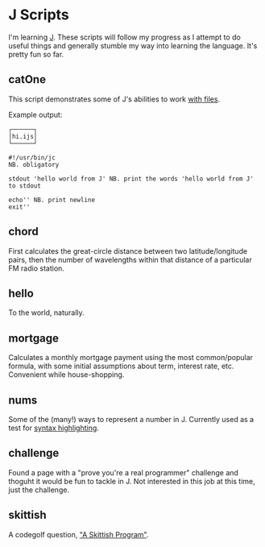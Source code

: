 J Scripts
=========
I'm learning [J][jlang]. These scripts will follow my progress as I attempt to do useful things and generally stumble my way into learning the language. It's pretty fun so far.

catOne
------
This script demonstrates some of J's abilities to work [with files][files].

Example output:

    ┌──────┐
    │hi.ijs│
    └──────┘

    #!/usr/bin/jc
    NB. obligatory

    stdout 'hello world from J' NB. print the words 'hello world from J' to stdout

    echo'' NB. print newline
    exit''


chord
-----
First calculates the great-circle distance between two latitude/longitude pairs, then the number of wavelengths within that distance of a particular FM radio station.

hello
-----
To the world, naturally.

mortgage
--------
Calculates a monthly mortgage payment using the most common/popular formula, with some initial assumptions about term, interest rate, etc. Convenient while house-shopping.

nums
----
Some of the (many!) ways to represent a number in J. Currently used as a test for [syntax highlighting][syntax].

challenge
---------
Found a page with a "prove you're a real programmer" challenge and thoguht it would be fun to tackle in J. Not interested in this job at this time, just the challenge.

skittish
--------
A codegolf question, ["A Skittish Program"][skittish].

[syntax]: https://github.com/hoosierEE/vim-j
[files]: http://www.jsoftware.com/docs/help803/dictionary/dx001.htm
[jlang]: http://jsoftware.com
[skittish]: http://codegolf.stackexchange.com/q/43201/18872
